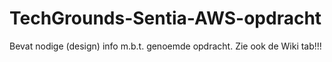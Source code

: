 # TechGrounds-Sentia-AWS-opdracht
Bevat nodige (design) info m.b.t. genoemde opdracht. Zie ook de Wiki tab!!!

